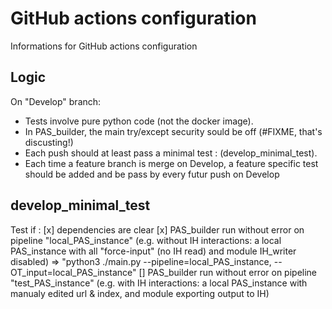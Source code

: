 # GitHub actions configuration

Informations for GitHub actions configuration

## Logic
On "Develop" branch:
- Tests involve pure python code (not the docker image). 
- In PAS_builder, the main try/except security sould be off (#FIXME, that's discusting!)
- Each push should at least pass a minimal test : (develop_minimal_test). 
- Each time a feature branch is merge on Develop, a feature specific test should be added and be pass by every futur push on Develop

## develop_minimal_test
Test if :
[x] dependencies are clear
[x] PAS_builder run without error on pipeline "local_PAS_instance" (e.g. without IH interactions: a local PAS_instance with all "force-input" (no IH read) and module IH_writer disabled) => "python3 ./main.py --pipeline=local_PAS_instance, --OT_input=local_PAS_instance"
[] PAS_builder run without error on pipeline "test_PAS_instance" (e.g. with IH interactions: a local PAS_instance with manualy edited url & index, and module exporting output to IH)
